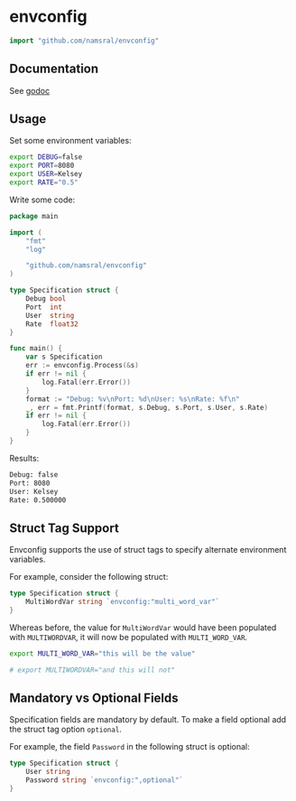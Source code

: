 # envconfig

```Go
import "github.com/namsral/envconfig"
```

## Documentation

See [godoc](http://godoc.org/github.com/namsral/envconfig)

## Usage

Set some environment variables:

```Bash
export DEBUG=false
export PORT=8080
export USER=Kelsey
export RATE="0.5"
```

Write some code:

```Go
package main

import (
    "fmt"
    "log"

    "github.com/namsral/envconfig"
)

type Specification struct {
    Debug bool
    Port  int
    User  string
    Rate  float32
}

func main() {
    var s Specification
    err := envconfig.Process(&s)
    if err != nil {
        log.Fatal(err.Error())
    }
    format := "Debug: %v\nPort: %d\nUser: %s\nRate: %f\n"
    _, err = fmt.Printf(format, s.Debug, s.Port, s.User, s.Rate)
    if err != nil {
        log.Fatal(err.Error())
    }
}
```

Results:

```Bash
Debug: false
Port: 8080
User: Kelsey
Rate: 0.500000
```

## Struct Tag Support

Envconfig supports the use of struct tags to specify alternate
environment variables.

For example, consider the following struct:

```Go
type Specification struct {
    MultiWordVar string `envconfig:"multi_word_var"`
}
```

Whereas before, the value for `MultiWordVar` would have been populated
with `MULTIWORDVAR`, it will now be populated with
`MULTI_WORD_VAR`.

```Bash
export MULTI_WORD_VAR="this will be the value"

# export MULTIWORDVAR="and this will not"
```

## Mandatory vs Optional Fields

Specification fields are mandatory by default. To make a field optional add the struct tag option `optional`.

For example, the field `Password` in the following struct is optional:

```Go
type Specification struct {
    User string
    Password string `envconfig:",optional"`
}
```